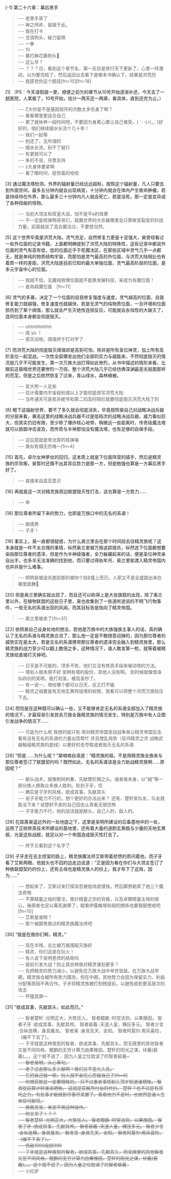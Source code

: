 
[-1] 第二十六章：幕后黑手
>--- 老黑手哥了<br>
>--- 神之帅斧，留痕于此。<br>
>--- 我在打卡<br>
>--- 沧浪狗头，破刀留锈<br>
>--- 一拳<br>
>--- 10<br>
>--- 暴打麻花藤狗头🐶<br>
>--- 这么早？<br>
>--- ？？？日，看到这个章节名，第一反应是侠行天下更新了，心里一阵激动，以为要完结了，然后返回出去看下是哪本书确认下，结果是洪荒历<br>
>--- 我感觉你这个题目[fn=10][fn=18]<br>

[1] （PS：今天请假就一更，顺便之前欠的章节从10号开始逐渐补还，今天去了一趟医院，人累极了，10号开始，估计一两天还一两章，看具体，直到还完为止。）
>--- Z大你是不是基因锁开的次数太多伤身了啊？<br>
>--- 看看哪里更适合自己<br>
>--- 累了就休养一段时间吧，不要因为身累心累让自己难受。( ´･･)ﾉ(._.`)好好的，咱们继续细水长流个几十年！<br>
>--- 我们一起等<br>
>--- 别还了，无所谓的<br>
>--- 细水长流，别干了就行<br>
>--- 有更就可以了<br>
>--- 多的不说，月票支持<br>
>--- z大身体要紧啊<br>
>--- 看了眼时间，挺惊喜的哈哈<br>

[3] 通过魔法塔检测，外界的辐射量已经远远超标，按照这个辐射量，凡人只要去到外面空间，最多五分钟内就会出现病变，十分钟内就会在体内产生致命肿瘤，若是持续待在外界，那么最多三十分钟内凡人就会死亡，若是没死，那一定是变异成了各种扭曲的怪物。
>--- 当初大领主和双皇大战，怕不是平a的效果<br>
>--- 不一定是核弹啊哥哥们，超魔世界的大杀器哪里会只靠聚变裂变的科技力量，前面就说了混合魔法过，不要想当然。<br>

[5] 这个世界毕竟是洪荒大陆，灵气充足，自然修复力更是十足强大，昊曾经看过一些外位面的记录书籍，上面都明确提到了洪荒大陆的特殊性，这些记录中都说外位面的灵气有高有低，低的位面近乎于死魔法区，在那些区域中灵气几乎一点都无，就是单纯的物质结构宇宙，而那怕是灵气最高的外位面，与洪荒大陆相比也有着质一样的差距，洪荒大陆是目前已知的最大单独位面，灵气最高阶层的位面，是多元宇宙中心的位面。
>--- 我就不信，无魔纯物理位面就不能靠发展科技，来成为有魔位面！<br>
>--- 是為超魔位面　[fn=11]<br>

[6] 灵气的多寡，决定了一个位面的自我修复强度与速度，灵气越高的位面，自我修复能力就越强，修复速度也就越快，若是无灵气的纯物质位面，一旦环境和位面损伤到了某个阈值，那么就会产生灭绝性连锁反应，可能就会永恒性的大破灭了，连同位面本身都会彻底毁灭。
>--- ohhhhhhhhh<br>
>--- 阈 yù ！<br>
>--- 感天动地，阈值终于打对字了<br>

[7] 而洪荒大陆的彻底毁灭阈值却是高到可怕，除非是所有圣位神灵，加上所有高阶圣位一起混战，一次性全部爆发出他们全部的实力与威能来，不然彻底毁灭的情况就几乎不可能发生，第一次万族大战打得如此惨烈，从书中描述的情形来看，比眼前这昏暗世界还要惨烈一万倍，整个洪荒大陆几乎已经仿佛深渊最恶劣层面那样的荒芜，但是之后依然恢复了过来，青山绿水，森林植被。
>--- 吴大熊一人足矣<br>
>--- 估计需要内宇宙级别或以上才能彻底改写洪荒大陆<br>
>--- 当年通天可是若非姥爷和第二钧及时阻拦就要彻底毁灭洪荒大陆了的<br>

[8] 眼下这辐射世界，要不了多久就会彻底消失，毕竟按照昊自己对战略决战兵器的分层来看，袭击这里的战略决战兵器不过是低档次的战略决战兵器，威力看似巨大，但其实仍旧有限，至少除了爆炸核心地带，稍微远一些距离时，传奇级魔法塔就可以抵御冲击波及，而传奇与半神那怕没有魔法塔，也有足够的自保手段。
>--- 这玩意就是带法穿的核弹咯<br>
>--- 类似有烟无伤咯～[fn=4]<br>

[15] 首先，卓尔女神萝丝的回归，这本质上就是下位面阵营的插手，然后是精灵族的宗背叛，昊暂时还猜不出其背后势力是那一方，但是勉强也算是一方幕后黑手好了。
>--- 直接来自盖亚意识<br>

[16] 再就是这一次对精灵族周边联盟毁灭性打击，这也算是一方势力……
>--- 申<br>

[18] 那位尊者所留下来的势力，也即是万族口中的无名的系谱！
>--- 痴情男<br>
>--- 子牙！<br>

[19] 事实上，昊一直都很疑惑，为什么奥兰里会在那个时间段去往精灵族呢？这本身就是一件不太合理的事情，纵然奥兰里被万族追踪猎杀，纵然连下位面都想要染指那位尊者的遗泽，但是作为半神级强者，全力躲藏起来的话，便是圣位神灵亲自出手，也多半无法准确的找到他，而只要过得些年月，奥兰里偷渡入精灵帝国内也并非是什么难事。
>--- 明明是被追杀跑到那的被你个挂β撞上而已，人家又不是全盛跳出来在哪里跳舞💃<br>

[20] 但是奥兰里确实就出现了，而且还可以称得上是大张旗鼓的出现，除了奥兰里以外，在植物联盟的这些日子里，昊也收集到了一些道听途说的不明飞行物事件，一些无名的系谱出现的风闻，而其目标皆是指向了精灵帝国。
>--- 奥兰里被卖了[fn=31]<br>

[22] 依照昊自己设身处地的想法，若他是万族中的大族强族主事人的话，真的确认了无名的系谱与精灵族合流了，那么他一定是不敢随意动弹的，因为那位尊者的威势实在是太大，若是无名的系谱携带那位尊者的遗泽完全融入到精灵族里，那么精灵族的战力至少可以翻上数倍之多，这种情况下，谁人敢发第一枪，就等着被精灵族给直接打灭掉吧。
>--- 日天是不可能的，顶多不败，他们又没有修真手段来催动塔的方法。<br>
>--- 塔别人根本用不好
吴明有塔的股份，其他人没有啊。
到时候就像借诛仙四剑的吴明，能打初圣，被高圣秒了。<br>
>--- 有一说一，塔给哪个都可以日天，反正打不输<br>
>--- 精灵之祖要是有天地玄黄玲珑塔的权限，我看可以把整个洪荒万族给压下去。<br>

[24] 而恰是在这种既可以确认一些，又不能够肯定无名的系谱全部加入了精灵族的情况下，才最容易引发其余万族全轰精灵族的情况发生，特别是万族中有人企图引发战争的情况下……
>--- 可是为什么呢 我想的就只有 用对精灵帝国发动战争来让精灵帝国反击 看有没有无名的系谱的力量出现帮忙 并且搅乱局势（反间精灵之宗 战略武器触碰精灵族的底线）以更好的去夺取或者毁灭无名的系谱<br>

[26] “但是……为什么呢？”昊喃喃自语道：“精灵族的祖，不是用精灵族全族来与那位尊者签订了联盟契约吗？既然如此，无名的系谱该是全力助战精灵族啊……原因呢？”
>--- 献头战术，就像荆轲刺秦，先献樊於期之头。或者昊本身，以“姆”等一部分族人换取众多族人胜利。轮到子牙，哎<br>
>--- 确实是子牙的风格，欲成其事，先献其头<br>
>--- 说子牙能力不行的，想个更好的办法出来？
还有，楚轩卖队友，队友就能活下来？说楚轩不卖的自己回去认真看无限恐怖<br>
>--- 子牙能力不行，他的战法就是献头，自己人的，敌人的。<br>

[28] 在距离昊遥远外的一处地底之下，这里是吴明所建设的后备基地中的一处，运用了正统修真技术所建设的基地里，还有着大量的道韵玄黄舰与少量的天地玄黄舰，光是这些战舰，就足以对一个帝国造成毁灭性打击了。
>--- 终于又看到这个名字了<br>

[29] 子牙走在去主控室的路上，精灵族魔法师艾斯带着悲愤的质问着他，而子牙看了艾斯两眼，他就头也不回的边走边说道：“正是因为看在你们与大领主签订了种族联盟契约的份上，还有主母也是精灵族人的份上，我才布下了这局，因为……”
>--- 想起来了，艾斯过来打探消息被低纬度侵蚀，然后脚男勒索了他三个魔法奇物<br>
>--- 不算精靈之祖的壓注，單計精靈之宗的背叛，以及卓爾精靈主母的嘔心，後兩者也足以萬死謝罪了，縱看伊露維塔和祖的關係也要狠狠懲戒吧　[fn=10]<br>
>--- 艾斯是谁啊？<br>
>--- 那个被脚男救过的精灵族魔法师吧<br>

[30] “我是在救你们啊，精灵。”
>--- 现在半残，总比被万族围殴灭族好<br>
>--- 精灵，你们这是在玩火！<br>
>--- 有人说下吴明恩师的结局吗<br>
>--- 提前引发大战？防止其余种族对精灵谋划更多？<br>
>--- 先把精灵的势力减小，以避免在万族大战中举世皆敌。在万族大战早期，精灵族会被所有势力围攻，但在中期，其他势力会因为保留实力、利益分配等原因不再合作。子牙将精灵族被打到残提前，以避免收到更高层次的攻击<br>
>--- 怀璧其罪～<br>

[31] “欲成其事，先献其头，如此而已。”
>--- 智者楚轩   :光明正大，大势压人。
智者鲲鹏   :时空法则，以果推因。
智者子牙   :欲成其事，先献其颅。
智者裴羲   :天道人皇，横压多元。
智者少言   :合纵连横，身具屠龙。
智者昊       :身具先天，全知。
智者阿莫尔:用兵喜险，（编不下去了）。<br>
>--- 子牙就是这种类型的智者，欲成其事，先献其头，而无限里的其他智者又是不同风格，鲲鹏的无穷计算力由果推因，楚轩的阳光之谋，伏羲(裴羲)。。。这个就不说了，因为人皇之位耽误了的智者裴羲~~~<br>
>--- 智者吴明，从心草句。<br>
>--- 老子没走那么多头献啊！我们又不是九头氏。<br>
>--- 先把自己锤一顿，别人就不会花心思锤自己了[fn=6]<br>
>--- 你想获胜是一定要牺牲的。
只不过愚者事情到头顶才知道谁牺牲。
智者提前算计好谁该牺牲。
这就是获胜所付出的代价。
楚轩？也不过是有郑吒之力，有些事才能做到尽善尽美罢了。看看他力不足时，也依然是谁人生命皆可献得。<br>
>--- 换我昊宝，肯定不用这种操作。<br>
>--- 你又来了！？？<br>
>--- 智者楚轩   :光明正大，大势压人。
智者鲲鹏   :时空法则，以果推因。
智者子牙   :欲成其事，先献其颅。
智者裴羲   :天道人皇，横压多元。
智者少言   :合纵连横，身具屠龙。
智者昊       :身具先天，全知。
智者阿莫尔:用兵喜险，（编不下去了）。<br>
>--- 伤敌1000自损999<br>
>--- 子牙就是这种类型的智者，欲成其事，先献其头，而无限里的其他智者又是不同风格，鲲鹏的无穷计算力由果推因，楚轩的阳光之谋，伏羲(裴羲)。。。这个就不说了，因为人皇之位耽误了的智者裴羲~~~<br>
>--- 小红驴<br>
